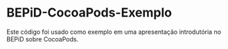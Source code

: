 # BEPiD-CocoaPods-Exemplo
Este código foi usado como exemplo em uma apresentação introdutória no BEPiD sobre CocoaPods.

